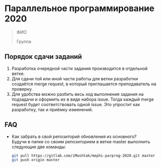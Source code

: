 # Параллельное программирование 2020

> ФИО
>
> Группа

## Порядок сдачи заданий

1. Разработка очередной части задания производится в отдельной ветке.
1. Для сдачи той или иной части работы для ветки разработки создаётся merge request, в который приглашается преподаватель на проверку.
1. Для удобства можно разбить весь ход выполнения задания на подзадачи и оформить их в виде набора issue. Тогда каждый merge request будет соответствовать одной issue. Это упростит как разработку, так и приёмку изменений.

## FAQ

* Как забрать в свой репозиторий обновления из основного?  
    Будучи в папке со своим репозиторием в ветке master выполнить следующие две команды:
    ```bash
    git pull https://gitlab.com/iMashtak/mephi-parprog-2020.git master
    git push origin master
    ```
